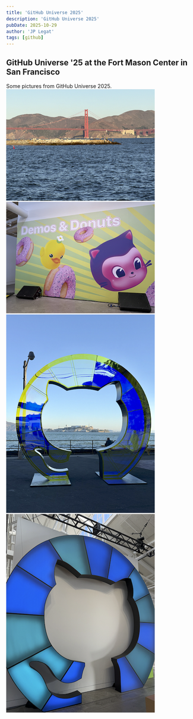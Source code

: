 ```yaml
---
title: 'GitHub Universe 2025'
description: 'GitHub Universe 2025'
pubDate: 2025-10-29
author: 'JP Legat'
tags: [github]
---
```


## GitHub Universe '25 at the Fort Mason Center in San Francisco

Some pictures from GitHub Universe 2025.
<br>
![](images/IMG_4759.png)
<br>
![](images/IMG_4753.png)
<br>
![](images/IMG_4770.png)
<br>
![](images/IMG_4774.png)

